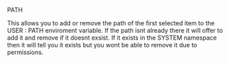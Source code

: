PATH

This allows you to add or remove the path of the first selected item to the USER : PATH enviroment variable.
If the path isnt already there it will offer to add it and remove if it doesnt exsist.
If it exists in the SYSTEM namespace then it will tell you it exists but you wont be able to remove it due to permissions.
